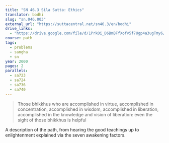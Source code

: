 ```yaml
---
title: "SN 46.3 Sīla Sutta: Ethics"
translator: bodhi
slug: "sn.046.003"
external_url: "https://suttacentral.net/sn46.3/en/bodhi"
drive_links:
  - "https://drive.google.com/file/d/1PrkOi_D6BmBFfXofv5f7Ugp4a3ugTmy6/view?usp=drivesdk"
course: path
tags:
  - problems
  - sangha
  - sn
year: 2000
pages: 2
parallels:
  - sa723
  - sa724
  - sa736
  - sa740
---
```


> Those bhikkhus who are accomplished in virtue, accomplished in concentration, accomplished in wisdom, accomplished in liberation, accomplished in the knowledge and vision of liberation: even the sight of those bhikkhus is helpful

A description of the path, from hearing the good teachings up to enlightenment explained via the seven awakening factors.

